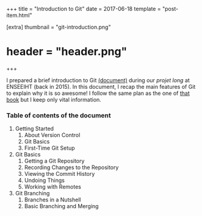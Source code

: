 +++
title = "Introduction to Git"
date = 2017-06-18
template = "post-item.html"

[extra]
thumbnail = "git-introduction.png"
# header = "header.png"
+++

I prepared a brief introduction to Git [(document)][git-intro]
during our *projet long* at ENSEEIHT (back in 2015).
In this document, I recap the main features of Git
to explain why it is so awesome!
I follow the same plan as the one of [that book][git-book]
but I keep only vital information.

[git-intro]: https://drive.google.com/file/d/0B5LGw6hAyk6DNkFQa2lZSHUwc0U/view?usp=sharing
[git-book]: http://git-scm.com/book/en/v2

<!-- more -->

### Table of contents of the document

1. Getting Started
    1. About Version Control
    2. Git Basics
    3. First-Time Git Setup
2. Git Basics
    1. Getting a Git Repository
    2. Recording Changes to the Repository
    3. Viewing the Commit History
    4. Undoing Things
    5. Working with Remotes
3. Git Branching
    1. Branches in a Nutshell
    2. Basic Branching and Merging
